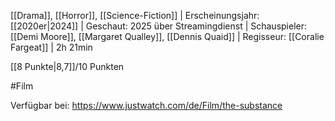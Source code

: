
[[Drama]], [[Horror]], [[Science-Fiction]] | Erscheinungsjahr: [[2020er|2024]] | Geschaut: 2025 über Streamingdienst | Schauspieler: [[Demi Moore]], [[Margaret Qualley]], [[Dennis Quaid]] | Regisseur: [[Coralie Fargeat]] | 2h 21min

[[8 Punkte|8,7]]/10 Punkten


#Film

Verfügbar bei: https://www.justwatch.com/de/Film/the-substance